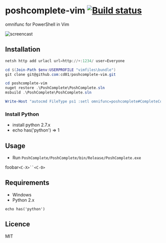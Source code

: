 # poshcomplete-vim [![Build status](https://ci.appveyor.com/api/projects/status/irr5v3thpcsrtxcp)](https://ci.appveyor.com/project/cd01/poshcomplete-vim)

omnifunc for PowerShell in Vim

![screencast](http://gifzo.net/BVFaroOrqAx.gif)


## Installation

```ps1
netsh http add urlacl url=http://+:1234/ user=Everyone

cd $(Join-Path $env:USERPROFILE "vimfiles\bundle")
git clone git@github.com:cd01/poshcomplete-vim.git 

cd poshcomplete-vim
nuget restore .\PoshComplete\PoshComplete.sln
msbuild .\PoshComplete\PoshComplete.sln

Write-Host "autocmd FileType ps1 :setl omnifunc=poshcomplete#CompleteCommand" >> $(Join-Path $env:USERPROFILE "_vimrc")
```

### Install Python

* install python 2.7.x
* echo has('python') => 1


## Usage

* Run `PoshComplete/PoshComplete/bin/Release/PoshComplete.exe`

foobar`<C-X>``<C-O>`


## Requirements

* Windows
* Python 2.x

``` viml
echo has('python')
```


## Licence

MIT
